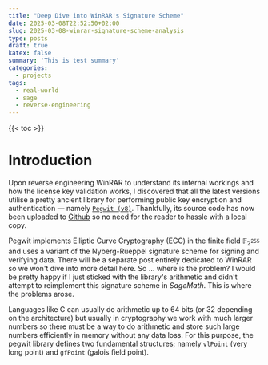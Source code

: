 ```yaml
---
title: "Deep Dive into WinRAR's Signature Scheme"
date: 2025-03-08T22:52:50+02:00
slug: 2025-03-08-winrar-signature-scheme-analysis
type: posts
draft: true
katex: false
summary: 'This is test summary'
categories:
  - projects
tags:
  - real-world
  - sage
  - reverse-engineering
---
```


{{< toc >}}

# Introduction

Upon reverse engineering WinRAR to understand its internal workings and how the license key validation works, I discovered that all the latest versions utilise a pretty ancient library for performing public key encryption and authentication — namely [`Pegwit (v8)`](https://web.archive.org/web/19990117082016/http://ds.dial.pipex.com:80/george.barwood/v8/pegwit.htm). Thankfully, its source code has now been uploaded to [Github](https://github.com/t-crest/patmos-benchmarks/tree/master/Mediabench/pegwit/src) so no need for the reader to hassle with a local copy.

Pegwit implements Elliptic Curve Cryptography (ECC) in the finite field $\mathbb{F}_{2^{255}}$ and uses a variant of the Nyberg-Rueppel signature scheme for signing and verifying data. There will be a separate post entirely dedicated to WinRAR so we won't dive into more detail here. So ... where is the problem? I would be pretty happy if I just sticked with the library's arithmetic and didn't attempt to reimplement this signature scheme in *SageMath*. This is where the problems arose.

Languages like C can usually do arithmetic up to $64$ bits (or $32$ depending on the architecture) but usually in cryptography we work with much larger numbers so there must be a way to do arithmetic and store such large numbers efficiently in memory without any data loss. For this purpose, the pegwit library defines two fundamental structures; namely `vlPoint` (very long point) and `gfPoint` (galois field point).
